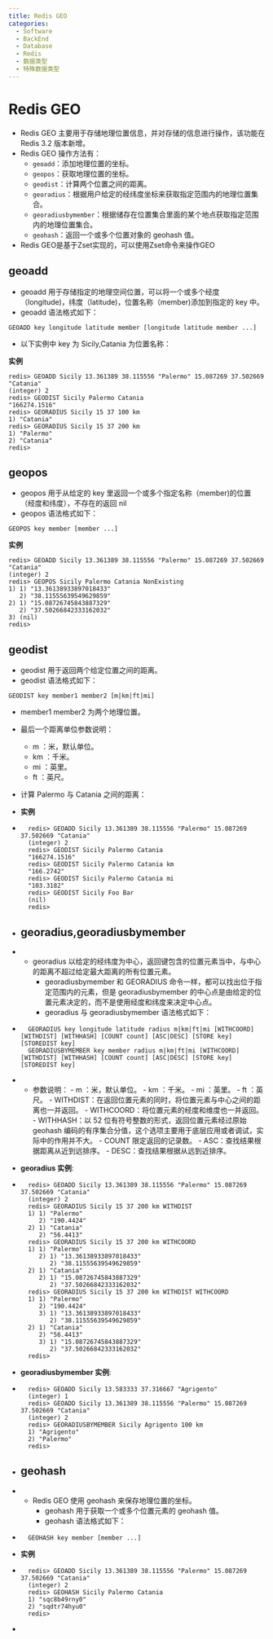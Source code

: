 ```yaml
---
title: Redis GEO
categories:
  - Software
  - BackEnd
  - Database
  - Redis
  - 数据类型
  - 特殊数据类型
---
```

# Redis GEO

- Redis GEO 主要用于存储地理位置信息，并对存储的信息进行操作，该功能在 Redis 3.2 版本新增。
- Redis GEO 操作方法有：
    - `geoadd`：添加地理位置的坐标。
    - `geopos`：获取地理位置的坐标。
    - `geodist`：计算两个位置之间的距离。
    - `georadius`：根据用户给定的经纬度坐标来获取指定范围内的地理位置集合。
    - `georadiusbymember`：根据储存在位置集合里面的某个地点获取指定范围内的地理位置集合。
    - `geohash`：返回一个或多个位置对象的 geohash 值。
- Redis GEO是基于Zset实现的，可以使用Zset命令来操作GEO

## geoadd

- geoadd 用于存储指定的地理空间位置，可以将一个或多个经度（longitude)，纬度（latitude)，位置名称（member)添加到指定的 key 中。
- geoadd 语法格式如下：

```
GEOADD key longitude latitude member [longitude latitude member ...]
```

- 以下实例中 key 为 Sicily,Catania 为位置名称：

**实例**

```
redis> GEOADD Sicily 13.361389 38.115556 "Palermo" 15.087269 37.502669 "Catania"
(integer) 2
redis> GEODIST Sicily Palermo Catania
"166274.1516"
redis> GEORADIUS Sicily 15 37 100 km
1) "Catania"
redis> GEORADIUS Sicily 15 37 200 km
1) "Palermo"
2) "Catania"
redis>
```

## geopos

- geopos 用于从给定的 key 里返回一个或多个指定名称（member)的位置（经度和纬度），不存在的返回 nil
- geopos 语法格式如下：

```
GEOPOS key member [member ...]
```

**实例**

```
redis> GEOADD Sicily 13.361389 38.115556 "Palermo" 15.087269 37.502669 "Catania"
(integer) 2
redis> GEOPOS Sicily Palermo Catania NonExisting
1) 1) "13.36138933897018433"
   2) "38.11555639549629859"
2) 1) "15.08726745843887329"
   2) "37.50266842333162032"
3) (nil)
redis>
```

## geodist

- geodist 用于返回两个给定位置之间的距离。
- geodist 语法格式如下：

```
GEODIST key member1 member2 [m|km|ft|mi]
```

- member1 member2 为两个地理位置。
- 最后一个距离单位参数说明：
    - m ：米，默认单位。
    - km ：千米。
    - mi ：英里。
    - ft ：英尺。
- 计算 Palermo 与 Catania 之间的距离：

- **实例**

- ```
    redis> GEOADD Sicily 13.361389 38.115556 "Palermo" 15.087269 37.502669 "Catania"
    (integer) 2
    redis> GEODIST Sicily Palermo Catania
    "166274.1516"
    redis> GEODIST Sicily Palermo Catania km
    "166.2742"
    redis> GEODIST Sicily Palermo Catania mi
    "103.3182"
    redis> GEODIST Sicily Foo Bar
    (nil)
    redis>
    ```

- ## georadius,georadiusbymember

- - georadius 以给定的经纬度为中心，返回键包含的位置元素当中，与中心的距离不超过给定最大距离的所有位置元素。
    - georadiusbymember 和 GEORADIUS 命令一样，都可以找出位于指定范围内的元素，但是 georadiusbymember 的中心点是由给定的位置元素决定的，而不是使用经度和纬度来决定中心点。
    - georadius 与 georadiusbymember 语法格式如下：

- ```
    GEORADIUS key longitude latitude radius m|km|ft|mi [WITHCOORD] [WITHDIST] [WITHHASH] [COUNT count] [ASC|DESC] [STORE key] [STOREDIST key]
    GEORADIUSBYMEMBER key member radius m|km|ft|mi [WITHCOORD] [WITHDIST] [WITHHASH] [COUNT count] [ASC|DESC] [STORE key] [STOREDIST key]
    ```

- - 参数说明：
        - m ：米，默认单位。
        - km ：千米。
        - mi ：英里。
        - ft ：英尺。
        - WITHDIST：在返回位置元素的同时，将位置元素与中心之间的距离也一并返回。
        - WITHCOORD：将位置元素的经度和维度也一并返回。
        - WITHHASH：以 52 位有符号整数的形式，返回位置元素经过原始 geohash 编码的有序集合分值，这个选项主要用于底层应用或者调试，实际中的作用并不大。
        - COUNT 限定返回的记录数。
        - ASC：查找结果根据距离从近到远排序。
        - DESC：查找结果根据从远到近排序。

- **georadius 实例**:

- ```
    redis> GEOADD Sicily 13.361389 38.115556 "Palermo" 15.087269 37.502669 "Catania"
    (integer) 2
    redis> GEORADIUS Sicily 15 37 200 km WITHDIST
    1) 1) "Palermo"
       2) "190.4424"
    2) 1) "Catania"
       2) "56.4413"
    redis> GEORADIUS Sicily 15 37 200 km WITHCOORD
    1) 1) "Palermo"
       2) 1) "13.36138933897018433"
          2) "38.11555639549629859"
    2) 1) "Catania"
       2) 1) "15.08726745843887329"
          2) "37.50266842333162032"
    redis> GEORADIUS Sicily 15 37 200 km WITHDIST WITHCOORD
    1) 1) "Palermo"
       2) "190.4424"
       3) 1) "13.36138933897018433"
          2) "38.11555639549629859"
    2) 1) "Catania"
       2) "56.4413"
       3) 1) "15.08726745843887329"
          2) "37.50266842333162032"
    redis>
    ```

- **georadiusbymember 实例**:

- ```
    redis> GEOADD Sicily 13.583333 37.316667 "Agrigento"
    (integer) 1
    redis> GEOADD Sicily 13.361389 38.115556 "Palermo" 15.087269 37.502669 "Catania"
    (integer) 2
    redis> GEORADIUSBYMEMBER Sicily Agrigento 100 km
    1) "Agrigento"
    2) "Palermo"
    redis>
    ```

- ## geohash

- - Redis GEO 使用 geohash 来保存地理位置的坐标。
    - geohash 用于获取一个或多个位置元素的 geohash 值。
    - geohash 语法格式如下：

- ```
    GEOHASH key member [member ...]
    ```

- **实例**

- ```
    redis> GEOADD Sicily 13.361389 38.115556 "Palermo" 15.087269 37.502669 "Catania"
    (integer) 2
    redis> GEOHASH Sicily Palermo Catania
    1) "sqc8b49rny0"
    2) "sqdtr74hyu0"
    redis>
    ```

-